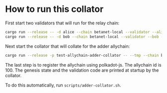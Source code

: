 # How to run this collator

First start two validators that will run for the relay chain:

```sh
cargo run --release -- -d alice --chain betanet-local --validator --alice --port 50551
cargo run --release -- -d bob --chain betanet-local --validator --bob --port 50552
```

Next start the collator that will collate for the adder allychain:

```sh
cargo run --release -p test-allychain-adder-collator -- --tmp --chain betanet-local --port 50553
```

The last step is to register the allychain using polkadot-js. The allychain id is
100. The genesis state and the validation code are printed at startup by the collator.

To do this automatically, run `scripts/adder-collator.sh`.
